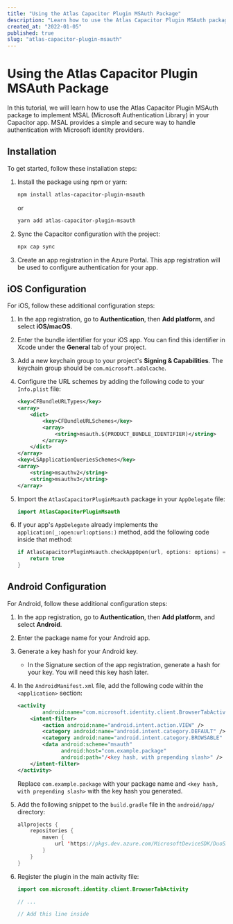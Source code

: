 ```yaml
---
title: "Using the Atlas Capacitor Plugin MSAuth Package"
description: "Learn how to use the Atlas Capacitor Plugin MSAuth package to implement MSAL in your Capacitor app."
created_at: "2022-01-05"
published: true
slug: "atlas-capacitor-plugin-msauth"
---
```


# Using the Atlas Capacitor Plugin MSAuth Package

In this tutorial, we will learn how to use the Atlas Capacitor Plugin MSAuth package to implement MSAL (Microsoft Authentication Library) in your Capacitor app. MSAL provides a simple and secure way to handle authentication with Microsoft identity providers.

## Installation

To get started, follow these installation steps:

1. Install the package using npm or yarn:

   ```bash
   npm install atlas-capacitor-plugin-msauth
   ```

   or

   ```bash
   yarn add atlas-capacitor-plugin-msauth
   ```

2. Sync the Capacitor configuration with the project:

   ```bash
   npx cap sync
   ```

3. Create an app registration in the Azure Portal. This app registration will be used to configure authentication for your app.

## iOS Configuration

For iOS, follow these additional configuration steps:

1. In the app registration, go to **Authentication**, then **Add platform**, and select **iOS/macOS**.
2. Enter the bundle identifier for your iOS app. You can find this identifier in Xcode under the **General** tab of your project.
3. Add a new keychain group to your project's **Signing & Capabilities**. The keychain group should be `com.microsoft.adalcache`.
4. Configure the URL schemes by adding the following code to your `Info.plist` file:

   ```xml
   <key>CFBundleURLTypes</key>
   <array>
       <dict>
           <key>CFBundleURLSchemes</key>
           <array>
               <string>msauth.$(PRODUCT_BUNDLE_IDENTIFIER)</string>
           </array>
       </dict>
   </array>
   <key>LSApplicationQueriesSchemes</key>
   <array>
       <string>msauthv2</string>
       <string>msauthv3</string>
   </array>
   ```

5. Import the `AtlasCapacitorPluginMsauth` package in your `AppDelegate` file:

   ```swift
   import AtlasCapacitorPluginMsauth
   ```

6. If your app's `AppDelegate` already implements the `application(_:open:url:options:)` method, add the following code inside that method:

   ```swift
   if AtlasCapacitorPluginMsauth.checkAppOpen(url, options: options) == true {
       return true
   }
   ```

## Android Configuration

For Android, follow these additional configuration steps:

1. In the app registration, go to **Authentication**, then **Add platform**, and select **Android**.
2. Enter the package name for your Android app.
3. Generate a key hash for your Android key.

   - In the Signature section of the app registration, generate a hash for your key. You will need this key hash later.

4. In the `AndroidManifest.xml` file, add the following code within the `<application>` section:

   ```xml
   <activity
           android:name="com.microsoft.identity.client.BrowserTabActivity">
       <intent-filter>
           <action android:name="android.intent.action.VIEW" />
           <category android:name="android.intent.category.DEFAULT" />
           <category android:name="android.intent.category.BROWSABLE" />
           <data android:scheme="msauth"
                 android:host="com.example.package"
                 android:path="/<key hash, with prepending slash>" />
       </intent-filter>
   </activity>
   ```

   Replace `com.example.package` with your package name and `<key hash, with prepending slash>` with the key hash you generated.

5. Add the following snippet to the `build.gradle` file in the `android/app/` directory:

   ```java
   allprojects {
       repositories {
           maven {
               url 'https://pkgs.dev.azure.com/MicrosoftDeviceSDK/DuoSDK-Public/_packaging/Duo-SDK-Feed/maven/v1'
           }
       }
   }
   ```

6. Register the plugin in the main activity file:

   ```kotlin
   import com.microsoft.identity.client.BrowserTabActivity

   // ...

   // Add this line inside